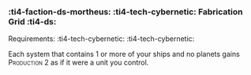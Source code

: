 ### :ti4-faction-ds-mortheus: :ti4-tech-cybernetic: **Fabrication Grid** :ti4-ds:

Requirements: :ti4-tech-cybernetic: :ti4-tech-cybernetic:

Each system that contains 1 or more of your ships and no planets gains <span style="font-variant:small-caps;">Production 2</span> as if it were a unit you control.
